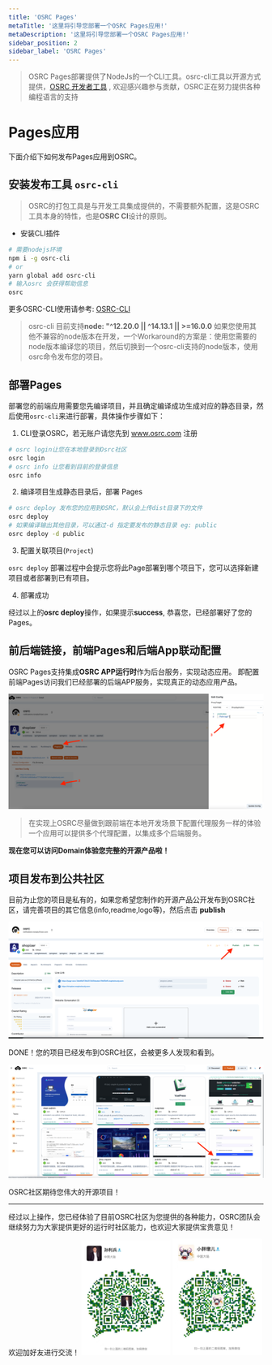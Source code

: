 ```yaml
---
title: 'OSRC Pages'
metaTitle: '这里将引导您部署一个OSRC Pages应用!'
metaDescription: '这里将引导您部署一个OSRC Pages应用!'
sidebar_position: 2
sidebar_label: 'OSRC Pages'
---
```


> OSRC Pages部署提供了NodeJs的一个CLI工具。osrc-cli工具以开源方式提供，[OSRC 开发者工具](https://github.com/maplecloudy/maplecloudy-osrc-tools/tree/master/osrc-cli) , 欢迎感兴趣参与贡献，OSRC正在努力提供各种编程语言的支持

# Pages应用

下面介绍下如何发布Pages应用到OSRC。

## 安装发布工具 `osrc-cli`   

> OSRC的打包工具是与开发工具集成提供的，不需要额外配置，这是OSRC工具本身的特性，也是**OSRC CI**设计的原则。

- 安装CLI插件

```bash
# 需要nodejs环境 
npm i -g osrc-cli
# or
yarn global add osrc-cli
# 输入osrc 会获得帮助信息
osrc
```

更多OSRC-CLI使用请参考: [OSRC-CLI](https://www.npmjs.com/package/osrc-cli)    

> osrc-cli 目前支持**node: "^12.20.0 || ^14.13.1 || >=16.0.0**
> 如果您使用其他不兼容的node版本在开发，一个Workaround的方案是：使用您需要的node版本编译您的项目，然后切换到一个osrc-cli支持的node版本，使用osrc命令发布您的项目。

## 部署Pages

部署您的前端应用需要您先编译项目，并且确定编译成功生成对应的静态目录，然后使用`osrc-cli`来进行部署，具体操作步骤如下：


1. CLI登录OSRC，若无账户请您先到 www.osrc.com 注册  

```bash
# osrc login让您在本地登录到Osrc社区
osrc login
# osrc info 让您看到目前的登录信息
osrc info
```

2. 编译项目生成静态目录后，部署 Pages 

```bash
# osrc deploy 发布您的应用到OSRC，默认会上传dist目录下的文件
osrc deploy
# 如果编译输出其他目录，可以通过-d 指定要发布的静态目录 eg: public
osrc deploy -d public
```

3. 配置关联项目(`Project`)  

`osrc deploy` 部署过程中会提示您将此Page部署到哪个项目下，您可以选择新建项目或者部署到已有项目。   

4. 部署成功 

经过以上的**osrc deploy**操作，如果提示**success**, 恭喜您，已经部署好了您的Pages。


## 前后端链接，前端Pages和后端App联动配置  

OSRC Pages支持集成**OSRC APP运行时**作为后台服务，实现动态应用。 
即配置前端Pages访问我们已经部署的后端APP服务，实现真正的动态应用产品。  


![page_config](/img/page-config.png)   

> 在实现上OSRC尽量做到跟前端在本地开发场景下配置代理服务一样的体验
> 一个应用可以提供多个代理配置，以集成多个后端服务。

**现在您可以访问Domain体验您完整的开源产品啦！**  

## 项目发布到公共社区   

目前为止您的项目是私有的，如果您希望您制作的开源产品公开发布到OSRC社区，请完善项目的其它信息(info,readme,logo等)，然后点击 **publish**  

![project-publish](/img/project-publish.png)   

DONE！您的项目已经发布到OSRC社区，会被更多人发现和看到。    

![projects](/img/projects.png)

OSRC社区期待您伟大的开源项目！   

----

经过以上操作，您已经体验了目前OSRC社区为您提供的各种能力，OSRC团队会继续努力为大家提供更好的运行时社区能力，也欢迎大家提供宝贵意见！

欢迎加好友进行交流！
<img src="/img/kim-card.jpg" width = "35%" height = "35%" alt="Kim" />
<img src="/img/pengfei-card.jpg" width = "35%" height = "35%" alt="Pengfei" />
